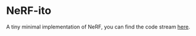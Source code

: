 # NeRF-ito

A tiny minimal implementation of NeRF, you can find the code stream [here](https://youtu.be/fbpNR-qnOrI).


